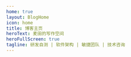 ```yaml
---
home: true
layout: BlogHome
icon: home
title: 博客主页
heroText: 麦田的写作空间
heroFullScreen: true
tagline: 研发自测 | 软件架构 | 敏捷团队 | 技术咨询
---
```

